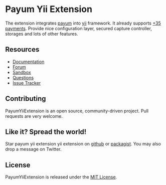 # Payum Yii Extension

The extension integrates [payum](http://payum.org/doc#Payum) into [yii](http://www.yiiframework.com/) framework.
It already supports [+35 payments](http://payum.org/doc/0.9/Core/supported-payments).
Provide nice configuration layer, secured capture controller, storages and lots of other features.

## Resources

* [Documentation](http://payum.org/doc#PayumYiiExtension)
* [Forum](http://www.yiiframework.com/forum/index.php/topic/48571-payum-payment-extension/)
* [Sandbox](https://github.com/makasim/PayumYiiExtensionSandbox)
* [Questions](http://stackoverflow.com/questions/tagged/payum)
* [Issue Tracker](https://github.com/Payum/PayumYiiExtension/issues)

## Contributing

PayumYiiExtension is an open source, community-driven project. Pull requests are very welcome.

## Like it? Spread the world!

Star payum yii extension yii extension on [github](https://github.com/Payum/PayumYiiExtension) or [packagist](https://packagist.org/packages/payum/payum-yii-extension).
You may also drop a message on Twitter.

## License

PayumYiiExtension is released under the [MIT License](LICENSE).
